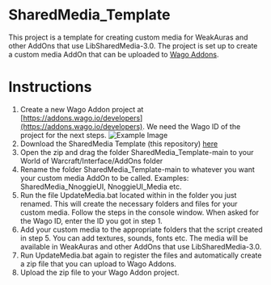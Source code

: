 # SharedMedia_Template

This project is a template for creating custom media for WeakAuras and other AddOns that use LibSharedMedia-3.0. The project is set up to create a custom media AddOn that can be uploaded to [Wago Addons](https://addons.wago.io/).

# Instructions

1. Create a new Wago Addon project at [https://addons.wago.io/developers](https://addons.wago.io/developers). We need the Wago ID of the project for the next steps.
   ![Example Image](https://i.imgur.com/izbd9Uu.png)
2. Download the SharedMedia Template (this repository) [here](https://github.com/Nnoggie/SharedMedia_Template/archive/refs/heads/main.zip)
3. Open the zip and drag the folder SharedMedia_Template-main to your World of Warcraft/Interface/AddOns folder
4. Rename the folder SharedMedia_Template-main to whatever you want your custom media AddOn to be called. Examples: SharedMedia_NnoggieUI, NnoggieUI_Media etc.
5. Run the file UpdateMedia.bat located within in the folder you just renamed. This will create the necessary folders and files for your custom media. Follow the steps in the console window. When asked for the Wago ID, enter the ID you got in step 1.
6. Add your custom media to the appropriate folders that the script created in step 5. You can add textures, sounds, fonts etc. The media will be available in WeakAuras and other AddOns that use LibSharedMedia-3.0.
7. Run UpdateMedia.bat again to register the files and automatically create a zip file that you can upload to Wago Addons.
8. Upload the zip file to your Wago Addon project.
